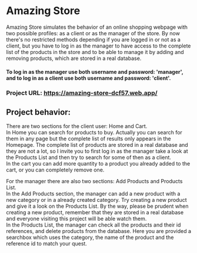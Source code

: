 # Amazing Store

Amazing Store simulates the behavior of an online shopping webpage with two possible profiles: as a client or as the manager of the store.
By now there's no restricted methods depending if you are logged in or not as a client, but you have to log in as the manager to have access to the complete list of the products in the store and to be able to manage it by adding and removing products, which are stored in a real database.
#### To log in as the manager use both username and password: 'manager', and to log in as a client use both username and password: 'client'.

### Project URL: https://amazing-store-dcf57.web.app/

## Project behavior:
There are two sections for the client user: Home and Cart.\
In Home you can search for products to buy. Actually you can search for them in any page but the complete list of results only appears in the Homepage. The complete list of products are stored in a real database and they are not a lot, so I invite you to first log in as the manager take a look at the Products List and then try to search for some of then as a client.\
In the cart you can add more quantity to a product you already added to the cart, or you can completely remove one.

For the manager there are also two sections: Add Products and Products List.\
In the Add Products section, the manager can add a new product with a new category or in a already created category. Try creating a new product and give it a look on the Products List. By the way, please be prudent when creating a new product, remember that they are stored in a real database and everyone visiting this project will be able watch them.\
In the Products List, the manager can check all the products and their id references, and delete products from the database. Here you are provided a searchbox which uses the category, the name of the product and the reference id to match your quest.
